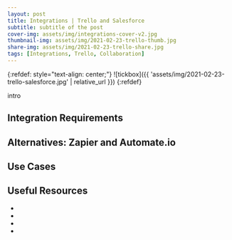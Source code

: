 ```yaml
---
layout: post
title: Integrations | Trello and Salesforce
subtitle: subtitle of the post
cover-img: assets/img/integrations-cover-v2.jpg
thumbnail-img: assets/img/2021-02-23-trello-thumb.jpg
share-img: assets/img/2021-02-23-trello-share.jpg
tags: [Integrations, Trello, Collaboration]
---
```


{:refdef: style="text-align: center;"}
![tickbox]({{ 'assets/img/2021-02-23-trello-salesforce.jpg' | relative_url }})
{:refdef}

intro

## Integration Requirements

## Alternatives: Zapier and Automate.io

## Use Cases

## Useful Resources
* []()
* []()
* []()
* []()
